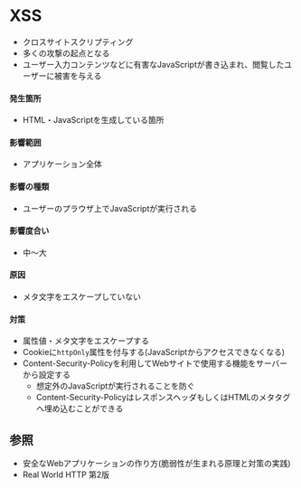 # XSS
- クロスサイトスクリプティング
- 多くの攻撃の起点となる
- ユーザー入力コンテンツなどに有害なJavaScriptが書き込まれ、閲覧したユーザーに被害を与える

#### 発生箇所
- HTML・JavaScriptを生成している箇所

#### 影響範囲
- アプリケーション全体

#### 影響の種類
- ユーザーのプラウザ上でJavaScriptが実行される

#### 影響度合い
- 中〜大

#### 原因
- メタ文字をエスケープしていない

#### 対策
- 属性値・メタ文字をエスケープする
- Cookieに`httpOnly`属性を付与する(JavaScriptからアクセスできなくなる)
- Content-Security-Policyを利用してWebサイトで使用する機能をサーバーから設定する
  - 想定外のJavaScriptが実行されることを防ぐ
  - Content-Security-PolicyはレスポンスヘッダもしくはHTMLのメタタグへ埋め込むことができる

## 参照
- 安全なWebアプリケーションの作り方(脆弱性が生まれる原理と対策の実践)
- Real World HTTP 第2版
